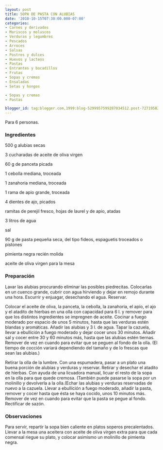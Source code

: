 ```yaml
---
layout: post
title: SOPA DE PASTA CON ALUBIAS
date: '2010-10-15T07:30:00.000-07:00'
categories:
- Carnes y derivados
- Mariscos y moluscos
- Verduras y legumbres
- Pescados
- Arroces
- Salsas
- Postres y dulces
- Huevos y lacteos
- Pastas
- Entrantes y bocadillos
- Frutas
- Sopas y cremas
- Ensaladas
- Setas y hongos

- Sopas y cremas
- Pastas

blogger_id: tag:blogger.com,1999:blog-5299957599287034512.post-7271958293110263847
---
```


Para 6 personas.

<h3>Ingredientes</h3>

500 g alubias secas

3 cucharadas de aceite de oliva virgen

60 g de panceta picada

1 cebolla mediana, troceada

1 zanahoria mediana, troceada

1 rama de apio grande, troceada

4 dientes de ajo, picados

ramitas de perejil fresco, hojas de laurel y de apio, atadas

3 litros de agua

sal

90 g de pasta pequeña seca, del tipo fideos, espaguetis troceados o pistones

pimienta negra recién molida

aceite de oliva virgen para la mesa

<h3>Preparación</h3>

Lavar las alubias procurando eliminar las posibles piedrecitas. Colocarlas en un cuenco grande, cubrir con agua hirviendo y dejar en remojo durante una hora. Escurrir y enjuagar, desechando el agua. Reservar.

Colocar el aceite de oliva, la panceta, la cebolla, la zanahoria, el apio, el ajo y el atadito de hierbas en una olla con capacidad para 6 l. y remover para que los distintos ingredientes se impregnen de aceite. Cocinar a fuego moderado por espacio de unos 5 minutos, hasta que las verduras estén blandas y aromáticas. Añadir las alubias y 3 l. de agua. Tapar la cazuela, llevar a ebullición a fuego moderado y dejar cocer unos 30 minutos. Añadir sal y cocer entre 30 y 60 minutos más, hasta que las alubias estén tiernas. Remover de vez en cuando para evitar que se peguen al fondo de la olla. (El tiempo de cocción variará dependiendo del tamaño y de lo frescas que sean las alubias.)

Retirar la olla de la lumbre. Con una espumadera, pasar a un plato una buena porción de alubias y verduras y reservar. Retirar y desechar el atadito de hierbas. Con ayuda de una licuadora manual, licuar el resto de la sopa en la olla para que quede cremosa. (También puede pasarse la sopa por un molinillo y devolverla a la olla.(Echar las alubias y verduras reservadas de nuevo a la cazuela. Llevar a ebullición a fuego moderado, añadir la pasta, remover y cocer hasta que ésta se haya cocido, unos 10 minutos más. Remover de vez en cuando para evitar que la pasta se pegue al fondo. Rectificar de sazón.

<h3>Observaciones</h3>

Para servir, repartir la sopa bien caliente en platos soperos precalentados. Llevar a la mesa una aceitera con aceite de oliva virgen extra para que cada comensal riegue su plato, y colocar asimismo un molinillo de pimienta negra.

